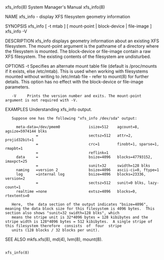 
xfs_info(8)                                                                         System Manager's Manual                                                                         xfs_info(8)

NAME
       xfs_info - display XFS filesystem geometry information

SYNOPSIS
       xfs_info [ -t mtab ] [ mount-point | block-device | file-image ]
       xfs_info -V

DESCRIPTION
       xfs_info  displays geometry information about an existing XFS filesystem.  The mount-point argument is the pathname of a directory where the filesystem is mounted.  The block-device or
       file-image contain a raw XFS filesystem.  The existing contents of the filesystem are undisturbed.

OPTIONS
       -t     Specifies an alternate mount table file (default is /proc/mounts if it exists, else /etc/mtab).  This is used when working with filesystems mounted without writing to  /etc/mtab
              file - refer to mount(8) for further details.  This option has no effect with the block-device or file-image parameters.

       -V     Prints the version number and exits. The mount-point argument is not required with -V.

EXAMPLES
       Understanding xfs_info output.

       Suppose one has the following "xfs_info /dev/sda" output:

         meta-data=/dev/pmem0             isize=512    agcount=8, agsize=5974144 blks
                  =                       sectsz=512   attr=2, projid32bit=1
                  =                       crc=1        finobt=1, sparse=1, rmapbt=1
                  =                       reflink=1
         data     =                       bsize=4096   blocks=47793152, imaxpct=25
                  =                       sunit=32     swidth=128 blks
         naming   =version 2              bsize=4096   ascii-ci=0, ftype=1
         log      =internal log           bsize=4096   blocks=23336, version=2
                  =                       sectsz=512   sunit=0 blks, lazy-count=1
         realtime =none                   extsz=4096   blocks=0, rtextents=0

       Here,  the  data section of the output indicates "bsize=4096", meaning the data block size for this filesystem is 4096 bytes.  This section also shows "sunit=32 swidth=128 blks", which
       means the stripe unit is 32*4096 bytes = 128 kibibytes and the stripe width is 128*4096 bytes = 512 kibibytes.  A single stripe of this filesystem therefore  consists  of  four  stripe
       units (128 blocks / 32 blocks per unit).

SEE ALSO
       mkfs.xfs(8), md(4), lvm(8), mount(8).

                                                                                                                                                                                    xfs_info(8)
